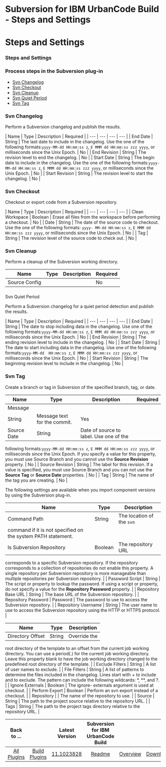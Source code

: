 
Subversion for IBM UrbanCode Build - Steps and Settings
=======================================================

# Steps and Settings



### Steps and Settings




 



### Process steps in the Subversion plug-in


* [Svn Changelog](#svn_changelog)
* [Svn 
Checkout](#svn_checkout)
* [Svn Cleanup](#svn_cleanup)
* [Svn Quiet Period](#svn_quiet_period)
* [Svn Tag](#svn_tag)





### Svn Changelog


Perform a Subversion changelog and publish the results.




| Name | Type | Description | 
Required |
| --- | --- | --- | --- |
| End Date | String | The last date to include in the changelog. Use the one of the
 following formats:`yyyy-MM-dd HH:mm:ss z`, `E MMM dd HH:mm:ss zzz yyyy`, or milliseconds since the Unix Epoch. | No |
|
 End Revision | String | The revision level to end the changelog. | No |
| Start Date | String | The begin date to 
include in the changelog. Use the one of the following formats:`yyyy-MM-dd HH:mm:ss z`, `E MMM dd HH:mm:ss zzz yyyy`, or
 milliseconds since the Unix Epoch.
  | No |
| Start Revision | String | The revision level to start the changelog. | No
 |


### Svn Checkout


Checkout or export code from a Subversion repository.




| Name | Type | Description | Required
 |
| --- | --- | --- | --- |
| Clean Workspace | Boolean | Erase all files from the workspace before performing a 
checkout. | No |
| Date | String | The date of the source code to checkout. Use the one of the following formats: `yyyy-
MM-dd HH:mm:ss z`, `E MMM dd HH:mm:ss zzz yyyy`, or milliseconds since the Unix Epoch.
  | No |
| Tag | String | The 
revision level of the source code to check out. | No |


### Svn Cleanup


Perform a cleanup of the Subversion working 
directory.





| Name | Type | Description | Required |
| --- | --- | --- | --- |
| Source Config |  |  | No |


### 
Svn Quiet Period


Perform a Subversion changelog for a quiet period detection and publish the results.





| Name | 
Type | Description | Required |
| --- | --- | --- | --- |
| End Date | String | The date to stop including data in the 
changelog. Use one of the following formats:`yyyy-MM-dd HH:mm:ss z`, `E MMM dd HH:mm:ss zzz yyyy`, or milliseconds since
 the Unix Epoch.
  | No |
| End Revision | String | The ending revision level to include in the changelog. | No |
| 
Start Date | String | The date to start including data in the changelog. Use one of the following formats:`yyyy-MM-dd 
HH:mm:ss z`, `E MMM dd HH:mm:ss zzz yyyy`, or milliseconds since the Unix Epoch.
  | No |
| Start Revision | String | 
The beginning revision level to include in the changelog. | No |


### Svn Tag


Create a branch or tag in Subversion of
 the specified branch, tag, or date.





| Name | Type | Description | Required |
| --- | --- | --- | --- |
| Message |
 String | Message text for the commit. | Yes |
| Source Date | String | Date of source to label. Use one of the 
following formats:`yyyy-MM-dd HH:mm:ss z`, `E MMM dd HH:mm:ss zzz yyyy`, or milliseconds since the Unix Epoch. If you 
specify a value for this property, you must use Source Branch and you cannot use the **Source Revision** property. | No 
|
| Source Revision | String | The label for this revision. If a value is specified, you must use Source Branch and you 
can not use the **Source Tag** or **Source Date** properties. | No |
| Tag | String | The name of the tag you are 
creating. | No |



 The following settings are available when you import component versions by using the Subversion 
plug-in.




| Name | Type | Description |
| --- | --- | --- |
| Command Path | String | The location of the `svn` 
command if it is not specified on the system PATH statement. |
| Is Subversion Repository | Boolean | The repository URL
 corresponds to a specific Subversion repository. If the repository corresponds to a collection of repositories do not 
enable this property. A single repository per Subversion repository is more manageable than multiple repositories per 
Subversion repository.
  |
| Password Script | String | The script or property to lookup the password. If using a script
 or property, do not specify a value for the **Repository Password** property.
  |
| Repository Base URL | String | The 
base URL of the Subversion repository. |
| Repository Password | Password | The password to use to access the Subversion
 repository. |
| Repository Username | String | The user name to use to access the Subversion repository using the HTTP 
or HTTPS protocol.
  |





| Name | Type | Description |
| --- | --- | --- |
| Directory Offset | String | Override the
 root directory of the template to an offset from the current job working directory. You can use a period(.) for the 
current job working directory. Leave this property blank to have the job working directory changed to the predefined 
root directory of the template.
  |
| Exclude Filters | String | A list of user names to exclude. |
| File Filters | 
String | A list of patterns to determine the files included in the changelog. Lines start with + to include and to 
exclude. The pattern can include the following wildcards: *, **, and ?.
  |
| Ignore Externals | Boolean | The ignore-
externals argument is used at checkout. |
| Perform Export | Boolean | Perform an svn export instead of a checkout. |
| 
Repository |  | The name of the repository to use. |
| Source | String | The path to the project source relative to the 
repository URL. |
| Tags | String | The path to the project tags directory relative to the repository URL. |





|Back to ...||Latest Version|Subversion for IBM UrbanCode Build |||
| :---: | :---: | :---: | :---: | :---: | :---: |
|[All Plugins](../../index.md)|[Build Plugins](../README.md)|[11.1023828](https://raw.githubusercontent.com/UrbanCode/IBM-UCB-PLUGINS/main/files/Subversion/Subversion-11.1023828.zip)|[Readme](README.md)|[Overview](overview.md)|[Downloads](downloads.md)|

